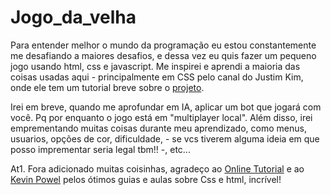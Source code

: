 # Jogo_da_velha
Para entender melhor o mundo da programação eu estou constantemente me desafiando a maiores desafios, e dessa vez eu quis fazer um pequeno jogo usando html, css e javascript. 
Me inspirei e aprendi a maioria das coisas usadas aqui - principalmente em CSS pelo canal do Justim Kim, onde ele tem um tutorial breve sobre o <a href="https://www.youtube.com/watch?v=Rzhcb4M9-0Q">projeto</a>.

Irei em breve, quando me aprofundar em IA, aplicar um bot que jogará com você. Pq por enquanto o jogo está em "multiplayer local". Além disso, irei emprementando muitas coisas durante meu aprendizado, como menus, usuarios, opções de cor, dificuldade, - se vcs tiverem alguma ideia em que posso imprementar seria legal tbm!! -, etc... 

At1. Fora adicionado muitas coisinhas, agradeço ao <a href="https://www.youtube.com/c/OnlineTutorials4Designers">Online Tutorial</a> e ao <a href="https://www.youtube.com/channel/UCJZv4d5rbIKd4QHMPkcABCw">Kevin Powel</a> pelos ótimos guias e aulas sobre Css e html, incrível!
